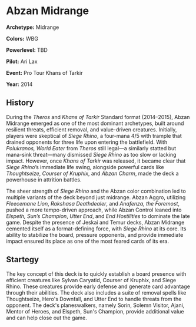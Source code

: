 # Abzan Midrange

**Archetype:** Midrange

**Colors:** WBG

**Powerlevel:** TBD

**Pilot:** Ari Lax

**Event:** Pro Tour Khans of Tarkir

**Year:** 2014

## History

During the _Theros_ and _Khans of Tarkir_ Standard format (2014–2015), Abzan Midrange emerged as one of the most dominant archetypes, built around resilient threats, efficient removal, and value-driven creatures. Initially, players were skeptical of _Siege Rhino_, a four-mana 4/5 with trample that drained opponents for three life upon entering the battlefield. With _Polukranos, World Eater_ from _Theros_ still legal—a similarly statted but mana-sink threat—many dismissed _Siege Rhino_ as too slow or lacking impact. However, once _Khans of Tarkir_ was released, it became clear that _Siege Rhino_’s immediate life swing, alongside powerful cards like _Thoughtseize_, _Courser of Kruphix_, and _Abzan Charm_, made the deck a powerhouse in attrition battles.

The sheer strength of _Siege Rhino_ and the Abzan color combination led to multiple variants of the deck beyond just midrange. Abzan Aggro, utilizing _Fleecemane Lion_, _Rakshasa Deathdealer_, and _Anafenza, the Foremost_, pushed a more tempo-driven approach, while Abzan Control leaned into _Elspeth, Sun’s Champion_, _Utter End_, and _End Hostilities_ to dominate the late game. Despite the presence of Jeskai and Temur decks, Abzan Midrange cemented itself as a format-defining force, with _Siege Rhino_ at its core. Its ability to stabilize the board, pressure opponents, and provide immediate impact ensured its place as one of the most feared cards of its era.

## Startegy

The key concept of this deck is to quickly establish a board presence with efficient creatures like Sylvan Caryatid, Courser of Kruphix, and Siege Rhino. These creatures provide early defense and generate card advantage through their abilities. The deck also includes a suite of removal spells like Thoughtseize, Hero's Downfall, and Utter End to handle threats from the opponent. The deck's planeswalkers, namely Sorin, Solemn Visitor, Ajani, Mentor of Heroes, and Elspeth, Sun's Champion, provide additional value and can help close out the game.
